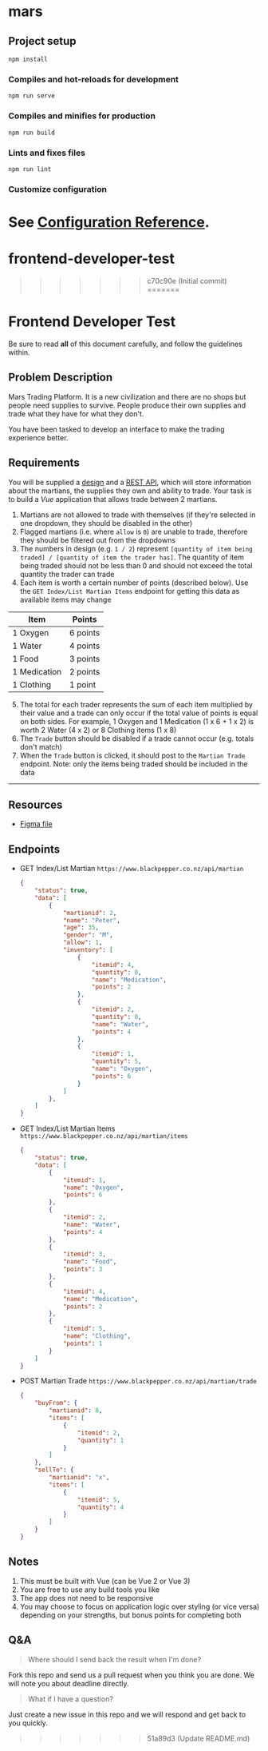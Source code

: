 
# mars

## Project setup
```
npm install
```

### Compiles and hot-reloads for development
```
npm run serve
```

### Compiles and minifies for production
```
npm run build
```

### Lints and fixes files
```
npm run lint
```

### Customize configuration
See [Configuration Reference](https://cli.vuejs.org/config/).
=======
# frontend-developer-test
>>>>>>> c70c90e (Initial commit)
=======
# Frontend Developer Test

Be sure to read **all** of this document carefully, and follow the guidelines within.


## Problem Description

Mars Trading Platform. It is a new civilization and there are no shops but people need supplies to survive. People produce their own supplies and trade what they have for what they don't. 

You have been tasked to develop an interface to make the trading experience better.


## Requirements

You will be supplied a [design](https://www.figma.com/file/LfpdkCFeeeQUkXTGKkvGrm/Mars-trading-platform?node-id=2%3A266) and a [REST API](#endpoints), which will store information about the martians, the supplies they own and ability to trade. Your task is to build a *Vue* application that allows trade between 2 martians.

1. Martians are not allowed to trade with themselves (if they're selected in one dropdown, they should be disabled in the other)
2. Flagged martians (i.e. where `allow` is `0`) are unable to trade, therefore they should be filtered out from the dropdowns
3. The numbers in design (e.g. `1 / 2`) represent `[quantity of item being traded] / [quantity of item the trader has]`. The quantity of item being traded should not be less than 0 and should not exceed the total quantity the trader can trade
4. Each item is worth a certain number of points (described below). Use the `GET Index/List Martian Items` endpoint for getting this data as available items may change

| Item         | Points   |
|--------------|----------|
| 1 Oxygen     | 6 points |
| 1 Water      | 4 points |
| 1 Food       | 3 points |
| 1 Medication | 2 points |
| 1 Clothing   | 1 point  |

5. The total for each trader represents the sum of each item multiplied by their value and a trade can only occur if the total value of points is equal on both sides. For example, 1 Oxygen and 1 Medication (1 x 6 + 1 x 2) is worth 2 Water (4 x 2) or 8 Clothing items (1 x 8)
6. The `Trade` button should be disabled if a trade cannot occur (e.g. totals don't match)
7. When the `Trade` button is clicked, it should post to the `Martian Trade` endpoint. Note: only the items being traded should be included in the data


---------------------------------------

## Resources
- [Figma file](https://www.figma.com/file/LfpdkCFeeeQUkXTGKkvGrm/Mars-trading-platform?node-id=2%3A266)

## Endpoints
- GET Index/List Martian `https://www.blackpepper.co.nz/api/martian`
	```json
	{
		"status": true,
		"data": [
			{
				"martianid": 2,
				"name": "Peter",
				"age": 35,
				"gender": "M",
				"allow": 1,
				"inventory": [
					{
						"itemid": 4,
						"quantity": 0,
						"name": "Medication",
						"points": 2
					},
					{
						"itemid": 2,
						"quantity": 0,
						"name": "Water",
						"points": 4
					},
					{
						"itemid": 1,
						"quantity": 5,
						"name": "Oxygen",
						"points": 6
					}
				]
			},
		]
	}
	```
- GET Index/List Martian Items  `https://www.blackpepper.co.nz/api/martian/items`
	```json
	{
		"status": true,
		"data": [
			{
				"itemid": 1,
				"name": "Oxygen",
				"points": 6
			},
			{
				"itemid": 2,
				"name": "Water",
				"points": 4
			},
			{
				"itemid": 3,
				"name": "Food",
				"points": 3
			},
			{
				"itemid": 4,
				"name": "Medication",
				"points": 2
			},
			{
				"itemid": 5,
				"name": "Clothing",
				"points": 1
			}
		]
	}
	```
- POST Martian Trade  `https://www.blackpepper.co.nz/api/martian/trade`
	```json
	{
		"buyFrom": {
			"martianid": 8,
			"items": [
				{
					"itemid": 2,
					"quantity": 1
				}
			]
		},
		"sellTo": {
			"martianid": "x",
			"items": [
				{
					"itemid": 5,
					"quantity": 4
				}
			]
		}
	}
	```


## Notes

1. This must be built with Vue (can be Vue 2 or Vue 3)
2. You are free to use any build tools you like
3. The app does not need to be responsive
4. You may choose to focus on application logic over styling (or vice versa) depending on your strengths, but bonus points for completing both


## Q&A

> Where should I send back the result when I'm done?

Fork this repo and send us a pull request when you think you are done. We will note you about deadline directly.

> What if I have a question?

Just create a new issue in this repo and we will respond and get back to you quickly.
>>>>>>> 51a89d3 (Update README.md)

